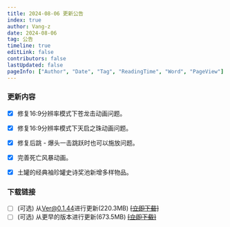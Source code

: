 ```yaml
---
title: 2024-08-06 更新公告
index: true
author: Vang-z
date: 2024-08-06
tag: 公告
timeline: true
editLink: false
contributors: false
lastUpdated: false
pageInfo: ["Author", "Date", "Tag", "ReadingTime", "Word", "PageView"]
---
```


### 更新内容
- [x] 修复<a>16:9分辨率</a>模式下苍龙击动画问题。
- [x] 修复<a>16:9分辨率</a>模式下天启之珠动画问题。
- [x] 修复<a>后跳 - 爆头一击</a>跳跃时也可以施放问题。
- [x] 完善<a>死亡风暴</a>动画。
- [x] 土罐的经典袖珍罐<a>史诗奖池</a>新增多样物品。


### 下载链接
- [ ] <a>(可选)</a> 从<a>Ver@0.1.44</a>进行更新(220.3MB) ~~[[立即下载]]()~~
- [ ] <a>(可选)</a> 从<a>更早的版本</a>进行更新(673.5MB) ~~[[立即下载]]()~~
